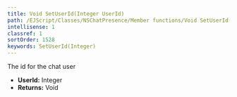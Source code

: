 ```yaml
---
title: Void SetUserId(Integer UserId)
path: /EJScript/Classes/NSChatPresence/Member functions/Void SetUserId(Integer p_0)
intellisense: 1
classref: 1
sortOrder: 1528
keywords: SetUserId(Integer)
---
```



The id for the chat user



* **UserId:** Integer
* **Returns:** Void


